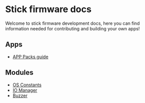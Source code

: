 # Stick firmware docs
Welcome to stick firmware development docs, here you can find information needed for contributing and building your own apps!

## Apps
- [APP Packs guide](APP_PACKS.MD)

## Modules
- [OS Constants](OS_CONSTANTS.MD)
- [IO Manager](IO_MANAGER.MD)
- [Buzzer](BUZZER.MD)